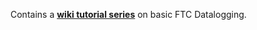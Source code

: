 Contains a [**wiki tutorial series**](https://github.com/WestsideRobotics/FTC-Datalogging/wiki) on basic FTC Datalogging.
